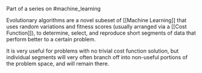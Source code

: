 Part of a series on #machine_learning 

Evolutionary algorithms are a novel subeset of [[Machine Learning]] that uses random variations and fitness scores (usually arranged via a [[Cost Function]]), to determine, select, and reproduce short segments of data that perform better to a certain problem.

It is very useful for problems with no trivial cost function solution, but individual segments will very often branch off into non-useful portions of the problem space, and will remain there.